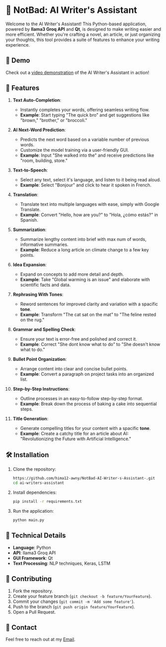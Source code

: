 # 📝 NotBad: AI Writer's Assistant

Welcome to the AI Writer's Assistant! This Python-based application, powered by **llama3 Groq API** and **Qt**, is designed to make writing easier and more efficient. Whether you're crafting a novel, an article, or just organizing your thoughts, this tool provides a suite of features to enhance your writing experience.

## 🎥 Demo 
Check out a [video demonstration](https://example.com/demo.mp4) of the AI Writer's Assistant in action!

## 🚀 Features

1.  **Text Auto-Completion**:
    -   Instantly completes your words, offering seamless writing flow.
    -   **Example**: Start typing "The quick bro" and get suggestions like "brown," "brother," or "broccoli."
2.  **AI Next-Word Prediction**:
    
    -   Predicts the next word based on a variable number of previous words.
    -   Customize the model training via a user-friendly GUI.
    -   **Example**: Input "She walked into the" and receive predictions like "room, building, store."
3.  **Text-to-Speech**:
    
    -   Select any text, select it's language, and listen to it being read aloud.
    -   **Example**: Select "Bonjour" and click to hear it spoken in French.
4.  **Translation**:
    
    -   Translate text into multiple languages with ease, simply with Google Translate.
    -   **Example**: Convert "Hello, how are you?" to "Hola, ¿cómo estás?" in Spanish.
5.  **Summarization**:
    
    -   Summarize lengthy content into brief with max num of words, informative summaries.
    -   **Example**: Reduce a long article on climate change to a few key points.
6.  **Idea Expansion**:
    
    -   Expand on concepts to add more detail and depth.
    -   **Example**: Take "Global warming is an issue" and elaborate with scientific facts and data.
7.  **Rephrasing  With Tones**:
    
    -   Reword sentences for improved clarity and variation with a spacific **tone**.
    -   **Example**: Transform "The cat sat on the mat" to "The feline rested on the rug."
8.  **Grammar and Spelling Check**:
    
    -   Ensure your text is error-free and polished and correct it.
    -   **Example**: Correct "She dont know what to do" to "She doesn't know what to do."
9.  **Bullet Point Organization**:
    
    -   Arrange content into clear and concise bullet points.
    -   **Example**: Convert a paragraph on project tasks into an organized list.
10.  **Step-by-Step Instructions**:

     -   Outline processes in an easy-to-follow step-by-step format.
     -   **Example**: Break down the process of baking a cake into sequential steps.
    
12.  **Title Generation**:
    
     -   Generate compelling titles for your content with a spacific **tone**.
     -   **Example**: Create a catchy title for an article about AI: "Revolutionizing the Future with Artificial Intelligence."

## 🛠️ Installation

1.  Clone the repository:
	```bash
	https://github.com/hima12-awny/NotBad-AI-Writer-s-Assistant-.git
	cd ai-writers-assistant
	```
2.  Install dependencies:
	```bash
	pip install -r requirements.txt
	```
    
3.  Run the application:
	```bash
	python main.py
	```
## 🔧 Technical Details 
- **Language**: Python 
- **API**: llama3 Groq API 
-  **GUI Framework**: Qt
- **Text Processing**: NLP techniques, Keras, LSTM

## 🤝 Contributing 
1. Fork the repository. 
2. Create your feature branch (`git checkout -b feature/YourFeature`). 
3. Commit your changes (`git commit -m 'Add some feature'`). 
4. Push to the branch (`git push origin feature/YourFeature`). 
5. Open a Pull Request.

## 📧 Contact 
Feel free to reach out at my [Email](mailto:hima12awny@gmail.com).
